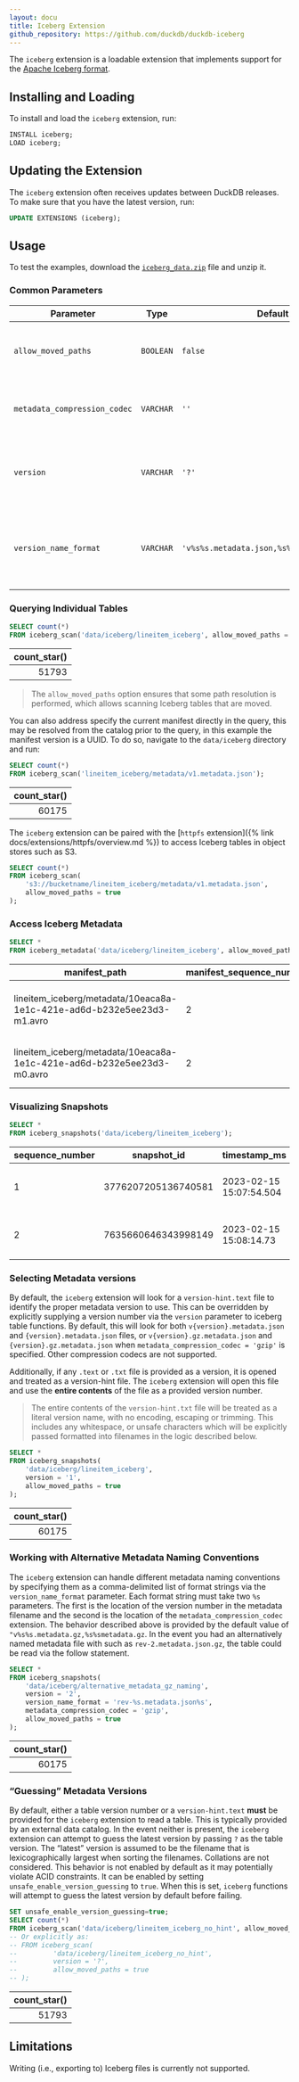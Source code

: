 ```yaml
---
layout: docu
title: Iceberg Extension
github_repository: https://github.com/duckdb/duckdb-iceberg
---
```


The `iceberg` extension is a loadable extension that implements support for the [Apache Iceberg format](https://iceberg.apache.org/).

## Installing and Loading

To install and load the `iceberg` extension, run:

```sql
INSTALL iceberg;
LOAD iceberg;
```

## Updating the Extension

The `iceberg` extension often receives updates between DuckDB releases. To make sure that you have the latest version, run:

```sql
UPDATE EXTENSIONS (iceberg);
```

## Usage

To test the examples, download the [`iceberg_data.zip`](/data/iceberg_data.zip) file and unzip it.

### Common Parameters

| Parameter                    | Type      | Default                                    | Description                                                |
|------------------------------|-----------|--------------------------------------------|------------------------------------------------------------|
| `allow_moved_paths`          | `BOOLEAN` | `false`                                    | Allows scanning Iceberg tables that are moved              |
| `metadata_compression_codec` | `VARCHAR` | `''`                                       | Treats metadata files as when set to `'gzip'`              |
| `version`                    | `VARCHAR` | `'?'`                                      | Provides an explicit version string, hint file or guessing |
| `version_name_format`        | `VARCHAR` | `'v%s%s.metadata.json,%s%s.metadata.json'` | Controls how versions are converted to metadata file names |

### Querying Individual Tables

```sql
SELECT count(*)
FROM iceberg_scan('data/iceberg/lineitem_iceberg', allow_moved_paths = true);
```

| count_star() |
|-------------:|
| 51793        |

> The `allow_moved_paths` option ensures that some path resolution is performed, which allows scanning Iceberg tables that are moved.

You can also address specify the current manifest directly in the query, this may be resolved from the catalog prior to the query, in this example the manifest version is a UUID.
To do so, navigate to the `data/iceberg` directory and run:

```sql
SELECT count(*)
FROM iceberg_scan('lineitem_iceberg/metadata/v1.metadata.json');
```

| count_star() |
|-------------:|
| 60175        |

The `iceberg` extension can be paired with the [`httpfs` extension]({% link docs/extensions/httpfs/overview.md %}) to access Iceberg tables in object stores such as S3.

```sql
SELECT count(*)
FROM iceberg_scan(
    's3://bucketname/lineitem_iceberg/metadata/v1.metadata.json',
    allow_moved_paths = true
);
```

### Access Iceberg Metadata

```sql
SELECT *
FROM iceberg_metadata('data/iceberg/lineitem_iceberg', allow_moved_paths = true);
```

<div class="monospace_table"></div>

|                             manifest_path                              | manifest_sequence_number | manifest_content | status  | content  |                                     file_path                                      | file_format | record_count |
|------------------------------------------------------------------------|--------------------------|------------------|---------|----------|------------------------------------------------------------------------------------|-------------|--------------|
| lineitem_iceberg/metadata/10eaca8a-1e1c-421e-ad6d-b232e5ee23d3-m1.avro | 2                        | DATA             | ADDED   | EXISTING | lineitem_iceberg/data/00041-414-f3c73457-bbd6-4b92-9c15-17b241171b16-00001.parquet | PARQUET     | 51793        |
| lineitem_iceberg/metadata/10eaca8a-1e1c-421e-ad6d-b232e5ee23d3-m0.avro | 2                        | DATA             | DELETED | EXISTING | lineitem_iceberg/data/00000-411-0792dcfe-4e25-4ca3-8ada-175286069a47-00001.parquet | PARQUET     | 60175        |

### Visualizing Snapshots

```sql
SELECT *
FROM iceberg_snapshots('data/iceberg/lineitem_iceberg');
```

<div class="monospace_table"></div>

| sequence_number |     snapshot_id     |      timestamp_ms       |                                         manifest_list                                          |
|-----------------|---------------------|-------------------------|------------------------------------------------------------------------------------------------|
| 1               | 3776207205136740581 | 2023-02-15 15:07:54.504 | lineitem_iceberg/metadata/snap-3776207205136740581-1-cf3d0be5-cf70-453d-ad8f-48fdc412e608.avro |
| 2               | 7635660646343998149 | 2023-02-15 15:08:14.73  | lineitem_iceberg/metadata/snap-7635660646343998149-1-10eaca8a-1e1c-421e-ad6d-b232e5ee23d3.avro |

### Selecting Metadata versions

By default, the `iceberg` extension will look for a `version-hint.text` file to identify the proper metadata version to use. This can be overridden by explicitly supplying a version number via the `version` parameter to iceberg table functions. By default, this will look for both `v{version}.metadata.json` and `{version}.metadata.json` files, or `v{version}.gz.metadata.json` and `{version}.gz.metadata.json` when `metadata_compression_codec = 'gzip'` is specified. Other compression codecs are not supported.

Additionally, if any `.text` or `.txt` file is provided as a version, it is opened and treated as a version-hint file. The `iceberg` extension will open this file and use the **entire contents** of the file as a provided version number.

> The entire contents of the `version-hint.txt` file will be treated as a literal version name, with no encoding, escaping or trimming. This includes any whitespace, or unsafe characters  which will be explicitly passed formatted into filenames in the logic described below.

```sql
SELECT *
FROM iceberg_snapshots(
    'data/iceberg/lineitem_iceberg',
    version = '1',
    allow_moved_paths = true
);
```

| count_star() |
|-------------:|
| 60175        |

### Working with Alternative Metadata Naming Conventions

The `iceberg` extension can handle different metadata naming conventions by specifying them as a comma-delimited list of format strings via the `version_name_format` parameter. Each format string must take two `%s` parameters. The first is the location of the version number in the metadata filename and the second is the location of the `metadata_compression_codec` extension. The behavior described above is provided by the default value of `"v%s%s.metadata.gz,%s%smetadata.gz`. In the event you had an alternatively named metadata file with such as `rev-2.metadata.json.gz`, the table could be read via the follow statement.

```sql
SELECT *
FROM iceberg_snapshots(
    'data/iceberg/alternative_metadata_gz_naming',
    version = '2',
    version_name_format = 'rev-%s.metadata.json%s',
    metadata_compression_codec = 'gzip',
    allow_moved_paths = true
);
```

| count_star() |
|-------------:|
| 60175        |

### “Guessing” Metadata Versions

By default, either a table version number or a `version-hint.text` **must** be provided for the `iceberg` extension to read a table. This is typically provided by an external data catalog. In the event neither is present, the `iceberg` extension can attempt to guess the latest version by passing `?` as the table version. The “latest” version is assumed to be the filename that is lexicographically largest when sorting the filenames. Collations are not considered. This behavior is not enabled by default as it may potentially violate ACID constraints. It can be enabled by setting `unsafe_enable_version_guessing` to `true`. When this is set, `iceberg` functions will attempt to guess the latest version by default before failing.

```sql
SET unsafe_enable_version_guessing=true;
SELECT count(*)
FROM iceberg_scan('data/iceberg/lineitem_iceberg_no_hint', allow_moved_paths = true);
-- Or explicitly as:
-- FROM iceberg_scan(
--         'data/iceberg/lineitem_iceberg_no_hint',
--         version = '?',
--         allow_moved_paths = true
-- );
```

| count_star() |
|-------------:|
| 51793        |

## Limitations

Writing (i.e., exporting to) Iceberg files is currently not supported.
